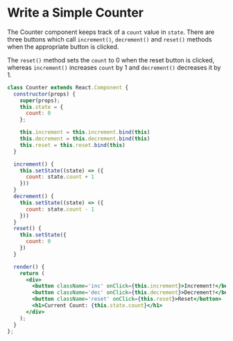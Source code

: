 # Write a Simple Counter

The Counter component keeps track of a `count` value in `state`. 
There are three buttons which call `increment()`, `decrement()` and `reset()` methods when the appropriate button is clicked.

The `reset()` method sets the `count` to 0 when the reset button is clicked, 
whereas `increment()` increases `count` by 1 and `decrement()` decreases it by 1.

```jsx
class Counter extends React.Component {
  constructor(props) {
    super(props);
    this.state = {
      count: 0
    };

    this.increment = this.increment.bind(this)
    this.decrement = this.decrement.bind(this)
    this.reset = this.reset.bind(this)
  }

  increment() {
    this.setState((state) => ({
      count: state.count + 1
    }))
  }
  decrement() {
    this.setState((state) => ({
      count: state.count - 1
    }))
  }
  reset() {
    this.setState({
      count: 0
    })
  }

  render() {
    return (
      <div>
        <button className='inc' onClick={this.increment}>Increment!</button>
        <button className='dec' onClick={this.decrement}>Decrement!</button>
        <button className='reset' onClick={this.reset}>Reset</button>
        <h1>Current Count: {this.state.count}</h1>
      </div>
    );
  }
};
```

